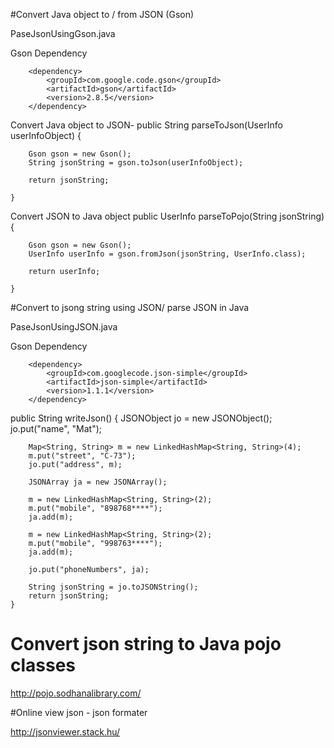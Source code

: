 
#Convert Java object to / from JSON (Gson)

PaseJsonUsingGson.java

Gson Dependency
<!-- https://mvnrepository.com/artifact/com.google.code.gson/gson -->
		<dependency>
			<groupId>com.google.code.gson</groupId>
			<artifactId>gson</artifactId>
			<version>2.8.5</version>
		</dependency>
		
Convert Java object to JSON-
	public String parseToJson(UserInfo userInfoObject) {

		Gson gson = new Gson();
		String jsonString = gson.toJson(userInfoObject);
		
		return jsonString;

	}
	
Convert JSON to Java object
public UserInfo parseToPojo(String jsonString) {

		Gson gson = new Gson();
		UserInfo userInfo = gson.fromJson(jsonString, UserInfo.class);

		return userInfo;

	}


#Convert to jsong string using JSON/ parse JSON in Java

PaseJsonUsingJSON.java

Gson Dependency
<!-- https://mvnrepository.com/artifact/com.googlecode.json-simple/json-simple -->
		<dependency>
			<groupId>com.googlecode.json-simple</groupId>
			<artifactId>json-simple</artifactId>
			<version>1.1.1</version>
		</dependency>
		
 public String writeJson() {
		JSONObject jo = new JSONObject();
		jo.put("name", "Mat");

		Map<String, String> m = new LinkedHashMap<String, String>(4);
		m.put("street", "C-73");
		jo.put("address", m);

		JSONArray ja = new JSONArray();

		m = new LinkedHashMap<String, String>(2);
		m.put("mobile", "898768****");
		ja.add(m);

		m = new LinkedHashMap<String, String>(2);
		m.put("mobile", "998763****");
		ja.add(m);

		jo.put("phoneNumbers", ja);

		String jsonString = jo.toJSONString();
		return jsonString;
	}
   
# Convert json string to Java pojo classes   
http://pojo.sodhanalibrary.com/

#Online view json - json formater

http://jsonviewer.stack.hu/
